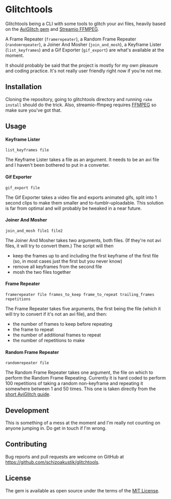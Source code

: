 # Glitchtools

Glitchtools being a CLI with some tools to glitch your avi files, heavily based on the [AviGlitch gem](https://github.com/ucnv/aviglitch) and [Streamio FFMPEG](https://github.com/streamio/streamio-ffmpeg).

A Frame Repeater (`framerepeater`), a Random Frame Repeater (`randomrepeater`), a Joiner And Mosher (`join_and_mosh`), a Keyframe Lister (`list_keyframes`) and a Gif Exporter (`gif_export`) are what's available at the moment.

It should probably be said that the project is mostly for my own pleasure and coding practice. It's not really user friendly right now if you're not me.

## Installation

Cloning the repository, going to glitchtools directory and running `rake install` should do the trick.
Also, streamio-ffmpeg requires [FFMPEG](http://www.ffmpeg.org) so make sure you've got that.

## Usage

#### Keyframe Lister

`list_keyframes file`

The Keyframe Lister takes a file as an argument. It needs to be an avi file and I haven't been bothered to put in a converter.

#### Gif Exporter

`gif_export file`

The Gif Exporter takes a video file and exports animated gifs, split into 1 second clips to make them smaller and to-tumblr-uploadable. This solution is far from optimal and will probably be tweaked in a near future.

#### Joiner And Mosher

`join_and_mosh file1 file2`

The Joiner And Mosher takes two arguments, both files. (If they're not avi files, it will try to convert them.) The script will then
* keep the frames up to and including the first keyframe of the first file (so, in most cases just the first but you never know)
* remove all keyframes from the second file
* mosh the two files together

#### Frame Repeater

`framerepeater file frames_to_keep frame_to_repeat trailing_frames repetitions`

The Frame Repeater takes five arguments, the first being the file (which it will try to convert if it's not an avi file), and then:
* the number of frames to keep before repeating
* the frame to repeat
* the number of additional frames to repeat
* the number of repetitions to make

#### Random Frame Repeater

`randomrepeater file` 

The Random Frame Repeater takes one argument, the file on which to perform the Random Frame Repeating. Currently it is hard coded to perform 100 repetitions of taking a random non-keyframe and repeating it somewhere between 1 and 50 times. This one is taken directly from the [short AviGlitch guide](https://ucnv.github.io/aviglitch/).

## Development

This is something of a mess at the moment and I'm really not counting on anyone jumping in. Do get in touch if I'm wrong.

## Contributing

Bug reports and pull requests are welcome on GitHub at https://github.com/schizoakustik/glitchtools.


## License

The gem is available as open source under the terms of the [MIT License](http://opensource.org/licenses/MIT).

